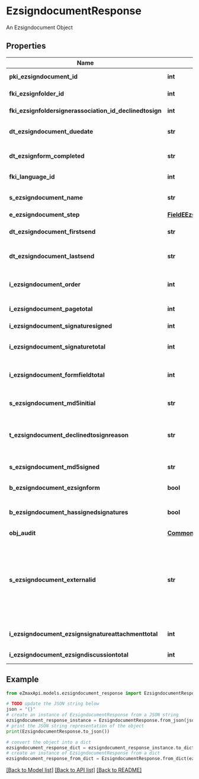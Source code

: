 # EzsigndocumentResponse

An Ezsigndocument Object

## Properties

Name | Type | Description | Notes
------------ | ------------- | ------------- | -------------
**pki_ezsigndocument_id** | **int** | The unique ID of the Ezsigndocument | 
**fki_ezsignfolder_id** | **int** | The unique ID of the Ezsignfolder | 
**fki_ezsignfoldersignerassociation_id_declinedtosign** | **int** | The unique ID of the Ezsignfoldersignerassociation | [optional] 
**dt_ezsigndocument_duedate** | **str** | The maximum date and time at which the Ezsigndocument can be signed. | 
**dt_ezsignform_completed** | **str** | The date and time at which the Ezsignform has been completed. | [optional] 
**fki_language_id** | **int** | The unique ID of the Language.  Valid values:  |Value|Description| |-|-| |1|French| |2|English| | [optional] 
**s_ezsigndocument_name** | **str** | The name of the document that will be presented to Ezsignfoldersignerassociations | 
**e_ezsigndocument_step** | [**FieldEEzsigndocumentStep**](FieldEEzsigndocumentStep.md) |  | 
**dt_ezsigndocument_firstsend** | **str** | The date and time when the Ezsigndocument was first sent. | [optional] 
**dt_ezsigndocument_lastsend** | **str** | The date and time when the Ezsigndocument was sent the last time. | [optional] 
**i_ezsigndocument_order** | **int** | The order in which the Ezsigndocument will be presented to the signatory in the Ezsignfolder. | 
**i_ezsigndocument_pagetotal** | **int** | The number of pages in the Ezsigndocument. | 
**i_ezsigndocument_signaturesigned** | **int** | The number of signatures that were signed in the document. | 
**i_ezsigndocument_signaturetotal** | **int** | The number of total signatures that were requested in the Ezsigndocument. | 
**i_ezsigndocument_formfieldtotal** | **int** | The number of total Ezsignformfield that were requested in the Ezsigndocument. | 
**s_ezsigndocument_md5initial** | **str** | MD5 Hash of the initial PDF Document before signatures were applied to it. | [optional] 
**t_ezsigndocument_declinedtosignreason** | **str** | A custom text message that will contain the refusal message if the Ezsigndocument is declined to sign | [optional] 
**s_ezsigndocument_md5signed** | **str** | MD5 Hash of the final PDF Document after all signatures were applied to it. | [optional] 
**b_ezsigndocument_ezsignform** | **bool** | If the Ezsigndocument contains an Ezsignform or not | [optional] 
**b_ezsigndocument_hassignedsignatures** | **bool** | If the Ezsigndocument contains signed signatures (From internal or external sources) | [optional] 
**obj_audit** | [**CommonAudit**](CommonAudit.md) |  | [optional] 
**s_ezsigndocument_externalid** | **str** | This field can be used to store an External ID from the client&#39;s system.  Anything can be stored in this field, it will never be evaluated by the eZmax system and will be returned AS-IS.  To store multiple values, consider using a JSON formatted structure, a URL encoded string, a CSV or any other custom format.  | [optional] 
**i_ezsigndocument_ezsignsignatureattachmenttotal** | **int** | The number of Ezsigndocumentattachment total | 
**i_ezsigndocument_ezsigndiscussiontotal** | **int** | The total number of Ezsigndiscussions | 

## Example

```python
from eZmaxApi.models.ezsigndocument_response import EzsigndocumentResponse

# TODO update the JSON string below
json = "{}"
# create an instance of EzsigndocumentResponse from a JSON string
ezsigndocument_response_instance = EzsigndocumentResponse.from_json(json)
# print the JSON string representation of the object
print(EzsigndocumentResponse.to_json())

# convert the object into a dict
ezsigndocument_response_dict = ezsigndocument_response_instance.to_dict()
# create an instance of EzsigndocumentResponse from a dict
ezsigndocument_response_from_dict = EzsigndocumentResponse.from_dict(ezsigndocument_response_dict)
```
[[Back to Model list]](../README.md#documentation-for-models) [[Back to API list]](../README.md#documentation-for-api-endpoints) [[Back to README]](../README.md)


